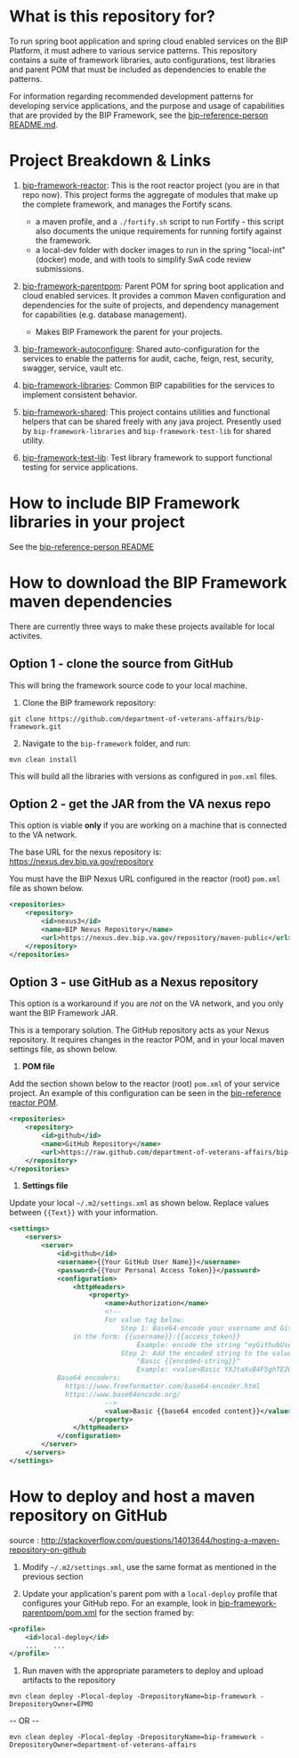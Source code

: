 # What is this repository for?

To run spring boot application and spring cloud enabled services on the BIP Platform, it must adhere to various service patterns. This repository contains a suite of framework libraries, auto configurations, test libraries and parent POM that must be included as dependencies to enable the patterns.

For information regarding recommended development patterns for developing service applications, and the purpose and usage of capabilities that are provided by the BIP Framework, see the [bip-reference-person README.md](https://github.com/department-of-veterans-affairs/bip-reference-person).

# Project Breakdown & Links

1. [bip-framework-reactor](https://github.com/department-of-veterans-affairs/bip-framework): This is the root reactor project (you are in that repo now). This project forms the aggregate of modules that make up the complete framework, and manages the Fortify scans.
	- a maven profile, and a `./fortify.sh` script to run Fortify - this script also documents the unique requirements for running fortify against the framework.
	- a local-dev folder with docker images to run in the spring "local-int" (docker) mode, and with tools to simplify SwA code review submissions.

2. [bip-framework-parentpom](bip-framework-parentpom/README.md): Parent POM for spring boot application and cloud enabled services. It provides a common Maven configuration and dependencies for the suite of projects, and dependency management for capabilities (e.g. database management).
	- Makes BIP Framework the parent for your projects.

3. [bip-framework-autoconfigure](bip-framework-autoconfigure/README.md): Shared auto-configuration for the services to enable the patterns for audit, cache, feign, rest, security, swagger, service, vault etc.

4. [bip-framework-libraries](bip-framework-libraries/README.md): Common BIP capabilities for the services to implement consistent behavior.

5. [bip-framework-shared](bip-framework-shared/README.md): This project contains utilities and functional helpers that can be shared freely with any java project. Presently used by `bip-framework-libraries` and `bip-framework-test-lib` for shared utility.

6. [bip-framework-test-lib](bip-framework-test-lib/README.md): Test library framework to support functional testing for service applications.

# How to include BIP Framework libraries in your project

See the [bip-reference-person README](https://github.com/department-of-veterans-affairs/bip-reference-person#how-to-include-the-framework-libraries-in-your-project)

# How to download the BIP Framework maven dependencies

There are currently three ways to make these projects available for local activites.

## Option 1 - clone the source from GitHub

This will bring the framework source code to your local machine.

1. Clone the BIP framework repository:

  `git clone https://github.com/department-of-veterans-affairs/bip-framework.git`

2. Navigate to the `bip-framework` folder, and run:

`mvn clean install`

This will build all the libraries with versions as configured in `pom.xml` files.

## Option 2 - get the JAR from the VA nexus repo

This option is viable **only** if you are working on a machine that is connected to the VA network.

The base URL for the nexus repository is: <https://nexus.dev.bip.va.gov/repository>

You must have the BIP Nexus URL configured in the reactor (root) `pom.xml` file as shown below.

```xml
<repositories>
	<repository>
		<id>nexus3</id>
		<name>BIP Nexus Repository</name>
		<url>https://nexus.dev.bip.va.gov/repository/maven-public</url>
	</repository>
</repositories>
```

## Option 3 - use GitHub as a Nexus repository

This option is a workaround if you are _not_ on the VA network, and you only want the BIP Framework JAR.

This is a temporary solution. The GitHub repository acts as your Nexus repository. It requires changes in the reactor POM, and in your local maven settings file, as shown below.

1. **POM file**

Add the section shown below to the reactor (root) `pom.xml` of your service project. An example of this configuration can be seen in the [bip-reference reactor POM](https://github.com/department-of-veterans-affairs/bip-reference-person/blob/master/pom.xml).

```xml
<repositories>
	<repository>
		<id>github</id>
		<name>GitHub Repository</name>
		<url>https://raw.github.com/department-of-veterans-affairs/bip-framework/mvn-repo</url>
	</repository>
</repositories>
```

1. **Settings file**

Update your local `~/.m2/settings.xml` as shown below. Replace values between `{{Text}}` with your information.

```xml
<settings>
	<servers>
		<server>
			<id>github</id>
			<username>{{Your GitHub User Name}}</username>
			<password>{{Your Personal Access Token}}</password>
			<configuration>
				<httpHeaders>
					<property>
						<name>Authorization</name>
						<!--
						For value tag below:
							Step 1: Base64-encode your username and Github access token together
                in the form: {{username}}:{{access_token}}
								Example: encode the string "myGithubUsername:ab123983245sldfkjsw398r7"
							Step 2: Add the encoded string to the value tag in the form of
								"Basic {{encoded-string}}"
								Example: <value>Basic YXJtaXvB4F5ghTE2OGYwNmExMWM2NDdhYjWExZjQ1N2FhNGJiMjE=</value>
            Base64 encoders:
              https://www.freeformatter.com/base64-encoder.html
              https://www.base64encode.org/
						-->
						<value>Basic {{base64 encoded content}}</value>
					</property>
				</httpHeaders>
			</configuration>
		</server>
	</servers>
</settings>
```

# How to deploy and host a maven repository on GitHub

source : <http://stackoverflow.com/questions/14013644/hosting-a-maven-repository-on-github>

1. Modify `~/.m2/settings.xml`, use the same format as mentioned in the previous section

2. Update your application's parent pom with a `local-deploy` profile that configures your GitHub repo. For an example, look in [bip-framework-parentpom/pom.xml](https://github.com/department-of-veterans-affairs/bip-framework/blob/master/bip-framework-parentpom/pom.xml) for the section framed by:

```xml
<profile>
	<id>local-deploy</id>
	...    ...
</profile>
```

1. Run maven with the appropriate parameters to deploy and upload artifacts to the repository

`mvn clean deploy -Plocal-deploy -DrepositoryName=bip-framework -DrepositoryOwner=EPMO`

-- OR --

`mvn clean deploy -Plocal-deploy -DrepositoryName=bip-framework -DrepositoryOwner=department-of-veterans-affairs`
